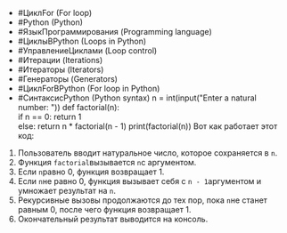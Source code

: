 - #ЦиклFor (For loop)
- #Python (Python)
- #ЯзыкПрограммирования (Programming language)
- #ЦиклыВPython (Loops in Python)
- #УправлениеЦиклами (Loop control)
- #Итерации (Iterations)
- #Итераторы (Iterators)
- #Генераторы (Generators)
- #ЦиклForВPython (For loop in Python)
- #СинтаксисPython (Python syntax)
n = int(input("Enter a natural number: "))
def factorial(n):    
    if n == 0:
        return 1    
    else:
        return n * factorial(n - 1)
print(factorial(n))
Вот как работает этот код:

1. Пользователь вводит натуральное число, которое сохраняется в `n`.
2. Функция `factorial`вызывается `n`с аргументом.
3. Если `n`равно 0, функция возвращает 1.
4. Если `n`не равно 0, функция вызывает себя с `n - 1`аргументом и умножает результат на `n`.
5. Рекурсивные вызовы продолжаются до тех пор, пока `n`не станет равным 0, после чего функция возвращает 1.
6. Окончательный результат выводится на консоль.